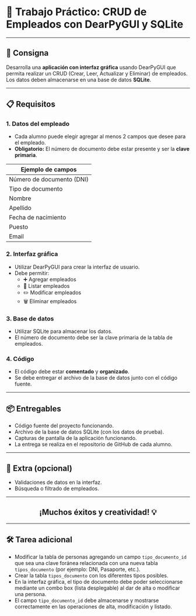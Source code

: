 # 🚀 Trabajo Práctico: CRUD de Empleados con DearPyGUI y SQLite

---

## 📝 Consigna

Desarrolla una **aplicación con interfaz gráfica** usando DearPyGUI que permita realizar un CRUD (Crear, Leer, Actualizar y Eliminar) de empleados. Los datos deben almacenarse en una base de datos **SQLite**.

---

## 📋 Requisitos

### 1. **Datos del empleado**

- Cada alumno puede elegir agregar al menos 2 campos que desee para el empleado.
- **Obligatorio:** El número de documento debe estar presente y ser la **clave primaria**.

| Ejemplo de campos          |
| -------------------------- |
| Número de documento (DNI) |
| Tipo de documento          |
| Nombre                     |
| Apellido                   |
| Fecha de nacimiento        |
| Puesto                     |
| Email                      |

### 2. **Interfaz gráfica**

- Utilizar DearPyGUI para crear la interfaz de usuario.
- Debe permitir:
  - ➕ Agregar empleados
  - 📄 Listar empleados
  - ✏️ Modificar empleados
  - 🗑️ Eliminar empleados

### 3. **Base de datos**

- Utilizar SQLite para almacenar los datos.
- El número de documento debe ser la clave primaria de la tabla de empleados.

### 4. **Código**

- El código debe estar **comentado** y **organizado**.
- Se debe entregar el archivo de la base de datos junto con el código fuente.

---

## 📦 Entregables

- Código fuente del proyecto funcionando.
- Archivo de la base de datos SQLite (con los datos de prueba).
- Capturas de pantalla de la aplicación funcionando.
- La entrega se realiza en el repositorio de GitHub de cada alumno.

---

## 🌟 Extra (opcional)

- Validaciones de datos en la interfaz.
- Búsqueda o filtrado de empleados.

---

<div align="center">
   <h2>¡Muchos éxitos y creatividad! 💡</h2>
</div>

---

## 🛠️ Tarea adicional

- Modificar la tabla de personas agregando un campo `tipo_documento_id` que sea una clave foránea relacionada con una nueva tabla `tipos_documento` (por ejemplo: DNI, Pasaporte, etc.).
- Crear la tabla `tipos_documento` con los diferentes tipos posibles.
- En la interfaz gráfica, el tipo de documento debe poder seleccionarse mediante un combo box (lista desplegable) al dar de alta o modificar una persona.
- El campo `tipo_documento_id` debe almacenarse y mostrarse correctamente en las operaciones de alta, modificación y listado.
